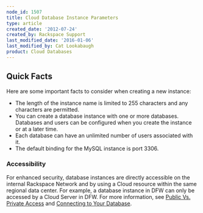 ```yaml
---
node_id: 1507
title: Cloud Database Instance Parameters
type: article
created_date: '2012-07-24'
created_by: Rackspace Support
last_modified_date: '2016-01-06'
last_modified_by: Cat Lookabaugh
product: Cloud Databases
---
```


Quick Facts
-----------

Here are some important facts to consider when creating a new instance:

-   The length of the instance name is limited to 255 characters and any
    characters are permitted.
-   You can create a database instance with one or more databases.
    Databases and users can be configured when you create the instance
    or at a later time.
-   Each database can have an unlimited number of users associated
    with it.
-   The default binding for the MySQL instance is port 3306.

### Accessibility

For enhanced security, database instances are directly accessible on the
internal Rackspace Network and by using a Cloud resource within the same
regional data center. For example, a database instance in DFW can only
be accessed by a Cloud Server in DFW. For more information, see [Public
Vs. Private
Access](/how-to/public-and-private-access-for-cloud-databases)
and [Connecting to Your
Database](/how-to/connect-to-a-cloud-databases-instance).

